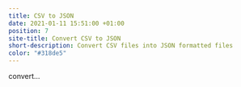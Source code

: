 ```yaml
---
title: CSV to JSON
date: 2021-01-11 15:51:00 +01:00
position: 7
site-title: Convert CSV to JSON
short-description: Convert CSV files into JSON formatted files
color: "#318de5"
---
```


convert...